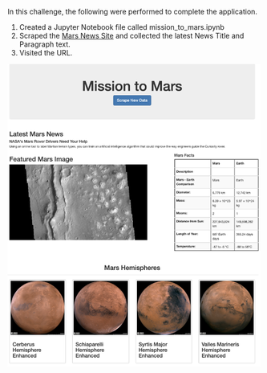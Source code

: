In this challenge, the following were performed to complete the application.

1. Created a Jupyter Notebook file called mission_to_mars.ipynb
2. Scraped the [Mars News Site](https://redplanetscience.com/) and collected the latest News Title and Paragraph text.
3. Visited the URL.

![final_app_part1.png](Images/final_app.png)

